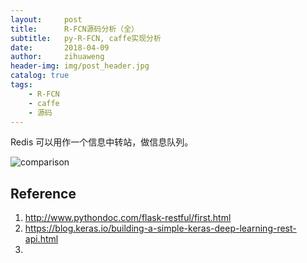 ```yaml
---
layout:     post
title:      R-FCN源码分析（全）
subtitle:   py-R-FCN, caffe实现分析
date:       2018-04-09
author:     zihuaweng
header-img: img/post_header.jpg
catalog: true
tags:
    - R-FCN
    - caffe
    - 源码
---
```


Redis 可以用作一个信息中转站，做信息队列。


![comparison](http://zihuaweng.github.io/post_images/region_proposal/comparison.png)


## Reference
1. http://www.pythondoc.com/flask-restful/first.html
1. https://blog.keras.io/building-a-simple-keras-deep-learning-rest-api.html
2. 

